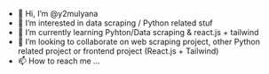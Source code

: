 - 👋 Hi, I’m @y2mulyana
- 👀 I’m interested in data scraping / Python related stuf
- 🌱 I’m currently learning Pyhton/Data scraping & react.js + tailwind
- 💞️ I’m looking to collaborate on web scraping project, other Python related project or frontend project (React.js + Tailwind)
- 📫 How to reach me ...

<!---
y2mulyana/y2mulyana is a ✨ special ✨ repository because its `README.md` (this file) appears on your GitHub profile.
You can click the Preview link to take a look at your changes.
--->
